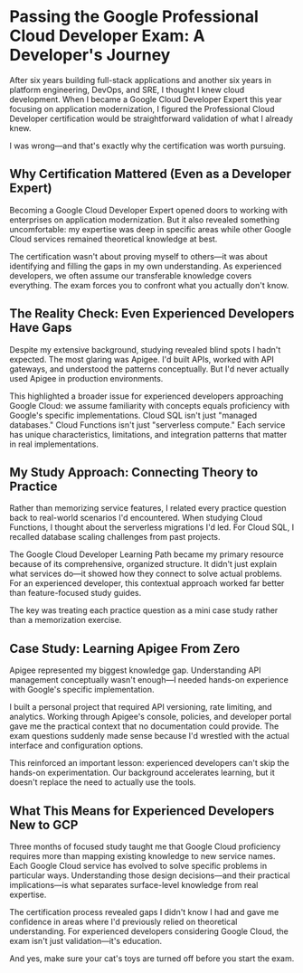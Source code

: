 # Passing the Google Professional Cloud Developer Exam: A Developer's Journey

After six years building full-stack applications and another six years in platform engineering, DevOps, and SRE, I thought I knew cloud development. When I became a Google Cloud Developer Expert this year focusing on application modernization, I figured the Professional Cloud Developer certification would be straightforward validation of what I already knew.

I was wrong—and that's exactly why the certification was worth pursuing.

## Why Certification Mattered (Even as a Developer Expert)

Becoming a Google Cloud Developer Expert opened doors to working with enterprises on application modernization. But it also revealed something uncomfortable: my expertise was deep in specific areas while other Google Cloud services remained theoretical knowledge at best.

The certification wasn't about proving myself to others—it was about identifying and filling the gaps in my own understanding. As experienced developers, we often assume our transferable knowledge covers everything. The exam forces you to confront what you actually don't know.

## The Reality Check: Even Experienced Developers Have Gaps

Despite my extensive background, studying revealed blind spots I hadn't expected. The most glaring was Apigee. I'd built APIs, worked with API gateways, and understood the patterns conceptually. But I'd never actually used Apigee in production environments.

This highlighted a broader issue for experienced developers approaching Google Cloud: we assume familiarity with concepts equals proficiency with Google's specific implementations. Cloud SQL isn't just "managed databases." Cloud Functions isn't just "serverless compute." Each service has unique characteristics, limitations, and integration patterns that matter in real implementations.

## My Study Approach: Connecting Theory to Practice

Rather than memorizing service features, I related every practice question back to real-world scenarios I'd encountered. When studying Cloud Functions, I thought about the serverless migrations I'd led. For Cloud SQL, I recalled database scaling challenges from past projects.

The Google Cloud Developer Learning Path became my primary resource because of its comprehensive, organized structure. It didn't just explain what services do—it showed how they connect to solve actual problems. For an experienced developer, this contextual approach worked far better than feature-focused study guides.

The key was treating each practice question as a mini case study rather than a memorization exercise.

## Case Study: Learning Apigee From Zero

Apigee represented my biggest knowledge gap. Understanding API management conceptually wasn't enough—I needed hands-on experience with Google's specific implementation.

I built a personal project that required API versioning, rate limiting, and analytics. Working through Apigee's console, policies, and developer portal gave me the practical context that no documentation could provide. The exam questions suddenly made sense because I'd wrestled with the actual interface and configuration options.

This reinforced an important lesson: experienced developers can't skip the hands-on experimentation. Our background accelerates learning, but it doesn't replace the need to actually use the tools.

## What This Means for Experienced Developers New to GCP

Three months of focused study taught me that Google Cloud proficiency requires more than mapping existing knowledge to new service names. Each Google Cloud service has evolved to solve specific problems in particular ways. Understanding those design decisions—and their practical implications—is what separates surface-level knowledge from real expertise.

The certification process revealed gaps I didn't know I had and gave me confidence in areas where I'd previously relied on theoretical understanding. For experienced developers considering Google Cloud, the exam isn't just validation—it's education.

And yes, make sure your cat's toys are turned off before you start the exam.
